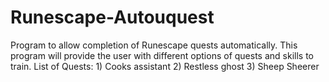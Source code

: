# Runescape-Autouquest
Program to allow completion of Runescape quests automatically.
This program will provide the user with different options of quests and skills to train.
  List of Quests:
    1) Cooks assistant
    2) Restless ghost
    3) Sheep Sheerer

    
